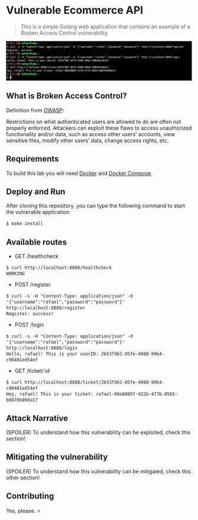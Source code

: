 # Vulnerable Ecommerce API
> This is a simple Golang web application that contains an example of a Broken Access Control vulnerability.

<img src="images/example-api.png" align="center"/>

## What is Broken Access Control?

Definition from [OWASP](https://www.owasp.org/images/7/72/OWASP_Top_10-2017_%28en%29.pdf.pdf):

Restrictions on what authenticated users are allowed to do are often not properly enforced. Attackers can exploit these flaws to access unauthorized functionality and/or data, such as access other users' accounts, view sensitive files, modify other users’ data, change access rights, etc.

## Requirements

To build this lab you will need [Docker][Docker Install] and [Docker Compose][Docker Compose Install].

## Deploy and Run

After cloning this repository, you can type the following command to start the vulnerable application:

```sh
$ make install
```

## Available routes

* GET /healthcheck
```
$ curl http://localhost:8888/healthcheck
WORKING
```

* POST /register
```
$ curl -s -H "Content-Type: application/json" -d '{"username":"rafael","password":"password"}' http://localhost:8888/register
Register: success!
```

* POST /login
```
$ curl -s -H "Content-Type: application/json" -d '{"username":"rafael","password":"password"}' http://localhost:8888/login
Hello, rafael! This is your userID: 2b53f961-85fe-4988-99b4-c90481ed54ef
```

* GET /ticket/:id
```
$ curl http://localhost:8888/ticket/2b53f961-85fe-4988-99b4-c90481ed54ef
Hey, rafael! This is your ticket: rafael-08e8805f-422b-477b-8565-b0876b89da17
```

## Attack Narrative

(SPOILER) To understand how this vulnerability can be exploited, check this section!

## Mitigating the vulnerability

(SPOILER) To understand how this vulnerability can be mitigated, check this other section!

[Docker Install]:  https://docs.docker.com/install/
[Docker Compose Install]: https://docs.docker.com/compose/install/

## Contributing

Yes, please. :zap:
